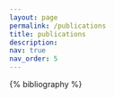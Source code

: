 ```yaml
---
layout: page
permalink: /publications
title: publications
description: 
nav: true
nav_order: 5
---
```


<!-- _pages/publications.md -->

<!-- Bibsearch Feature 

{% include bib_search.liquid %} -->

<div class="publications">

{% bibliography %}

</div>
